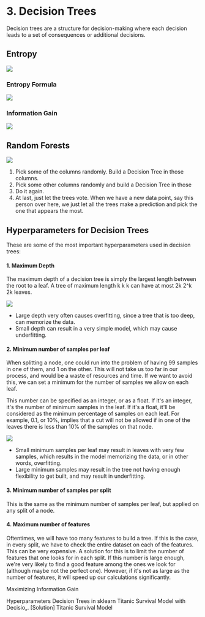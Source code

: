 # 3. Decision Trees
Decision trees are a structure for decision-making where each decision 
leads to a set of consequences or additional decisions. 
## Entropy 
![](https://raw.githubusercontent.com/Haoran830/Machine-Learning/master/3-Supervised-Learning/images/3-1.png)

### Entropy Formula
![](https://raw.githubusercontent.com/Haoran830/Machine-Learning/master/3-Supervised-Learning/images/3-2.png)

### Information Gain 
![](https://raw.githubusercontent.com/Haoran830/Machine-Learning/master/3-Supervised-Learning/images/3-3.png)

## Random Forests
![](https://raw.githubusercontent.com/Haoran830/Machine-Learning/master/3-Supervised-Learning/images/3-6.png)

1. Pick some of the columns randomly. Build a Decision Tree in those columns. 
2. Pick some other columns randomly and build a Decision Tree in those
3. Do it again.
4. At last, just let the trees vote. When we have a new data point, say this person over here, we just let all the trees make a prediction and pick the one that appears the most.

## Hyperparameters for Decision Trees

These are some of the most important hyperparameters used in decision trees:

#### 1. Maximum Depth
The maximum depth of a decision tree is simply the largest length between the root to a leaf. A tree of maximum length k k k can have at most 2k 2^k 2k leaves.

![](https://raw.githubusercontent.com/Haoran830/Machine-Learning/master/3-Supervised-Learning/images/3-4.png)

- Large depth very often causes overfitting, since a tree that is too deep, can memorize the data. 
- Small depth can result in a very simple model, which may cause underfitting.

#### 2. Minimum number of samples per leaf
When splitting a node, one could run into the problem of having 99 samples in one of them, and 1 on the other. This will not take us too far in our process, and would be a waste of resources and time. If we want to avoid this, we can set a minimum for the number of samples we allow on each leaf.

This number can be specified as an integer, or as a float. If it's an integer, it's the number of minimum samples in the leaf. If it's a float, it'll be considered as the minimum percentage of samples on each leaf. For example, 0.1, or 10%, implies that a cut will not be allowed if in one of the leaves there is less than 10% of the samples on that node.

![](https://raw.githubusercontent.com/Haoran830/Machine-Learning/master/3-Supervised-Learning/images/3-5.png)

- Small minimum samples per leaf may result in leaves with very few samples, which results in the model memorizing the data, or in other words, overfitting. 
- Large minimum samples may result in the tree not having enough flexibility to get built, and may result in underfitting.

#### 3. Minimum number of samples per split
This is the same as the minimum number of samples per leaf, but applied on any split of a node.

#### 4. Maximum number of features
Oftentimes, we will have too many features to build a tree. If this is the case, in every split, we have to check the entire dataset on each of the features. This can be very expensive. A solution for this is to limit the number of features that one looks for in each split. If this number is large enough, we're very likely to find a good feature among the ones we look for (although maybe not the perfect one). However, if it's not as large as the number of features, it will speed up our calculations significantly.

Maximizing Information Gain 

Hyperparameters 
Decision Trees in sklearn 
Titanic Survival Model with Decisio„. 
[Solution] Titanic Survival Model 





